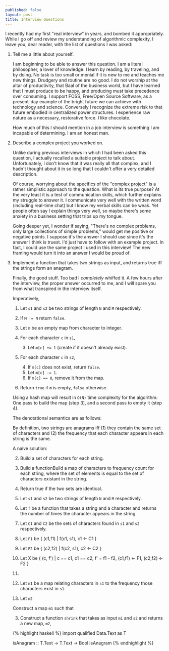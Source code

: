 ```yaml
---
published: false
layout: post
title: Interview Questions
---
```


I recently had my first "real interview" in years, and bombed it appropriately.
While I go off and review my understanding of algorithmic complexity, I leave
you, dear reader, with the list of questions I was asked:

1. Tell me a little about yourself.

    I am beginning to be able to answer this question. I am a literal
    philosopher, a lover of knowledge. I learn by reading, by traveling, and by
    doing. No task is too small or menial if it is new to me and teaches me new
    things. Drudgery and routine are no good. I do not worship at the altar of
    productivity, that Baal of the business world, but I have learned that I
    must produce to be happy, and producing must take precedence over consuming.
    I support FOSS, Free/Open Source Software, as a present-day example of the
    bright future we can achieve with technology and science. Conversely I
    recognize the extreme risk to that future embodied in centralized power
    structures. I experience raw nature as a necessary, restorative force. I
    like chocolate.

    How much of this I should mention in a job interview is something I am
    incapable of determining. I am an honest man.

1. Describe a complex project you worked on.

    Unlike during previous interviews in which I had been asked this question, I
    actually recalled a suitable project to talk about. Unfortunately, I don't know
    that it was really all that complex, and I hadn't thought about it in so long
    that I couldn't offer a very detailed description.

    Of course, worrying about the specifics of the "complex project" is a rather
    simplistic approach to the question. What is its true purpose? At the very
    least it is a test of communication skills, which further explains my
    struggle to answer it. I communicate very well with the written word
    (including real-time chat) but I know my verbal skills can be weak. Yet
    people often say I explain things very well, so maybe there's some anxiety
    in a business setting that trips up my tongue.

    Going deeper yet, I wonder if saying, "There's no complex problems, only
    large collections of simple problems," would get me positive or negative
    points. I suppose it's the answer I should use since it's the answer I think
    is truest. I'd just have to follow with an example project. In fact, I could
    use the same project I used in this interview! The new framing would turn it
    into an answer I would be proud of.

2. Implement a function that takes two strings as input, and returns true iff
   the strings form an anagram.

    Finally, the good stuff. Too bad I _completely_ whiffed it. A few hours
    after the interview, the proper answer occurred to me, and I will spare you
    from what transpired in the interview itself.

    Imperatively,

    1. Let `s1` and `s2` be two strings of length `N` and `M` respectively.
    1. If `M != N` return `false`.
    1. Let `m` be an empty map from character to integer.
    2. For each character `c` in `s1`,

        3. Let `m[c] += 1` (create if it doesn't already exist).
    4. For each character `c` in `s2`,

        4. If `m[c]` does not exist, return `false`.
        4. Let `m[c] -= 1`.
        4.  If `m[c] == 0`, remove it from the map.
    1. Return `true` if `m` is empty, `false` otherwise.

    Using a hash map will result in `O(N)` time complexity for the algorithm:
    One pass to build the map (step 3), and a second pass to empty it (step 4).

    The denotational semantics are as follows:

    By definition, two strings are anagrams iff (1) they contain the same set of
    characters and (2) the frequency that each character appears in each
    string is the same.

    A naive solution:

    2. Build a set of characters for each string.
    1. Build a functionBuild a map of characters to frequency count for each string,
       where the set of elements is equal to the set of characters
       existant in the string.
    2. Return true if the two sets are identical.

    1. Let `s1` and `s2` be two strings of length `N` and `M` respectively.
    2. Let `f` be a function that takes a string and a character and
       returns the number of times the character appears in the string.
    3. Let `C1` and `C2` be the sets of characters found in `s1` and `s2`
       respectively.
    4. Let `F1` be { (c1,f1) | f(c1, s1), c1 <- C1 }
    5. Let `F2` be { (c2,f2) | f(c2, s1), c2 <- C2 }
    6. Let X be { (c, f') | c == c1, c1 == c2, f' = f1 - f2, (c1,f1) <- F1, (c2,f2) <- F2 }
    7. 

    2. Let `m1` be a map relating characters in `s1` to the frequency
       those characters exist in `s1`.
    3. Let `m2` 

    Construct a map `m1` such that 

    3. Construct a function `shrink` that takes as input `m1` and `s2` and
       returns a new map, `m2`, 

    {% highlight haskell %}
    import qualified Data.Text as T

    isAnagram :: T.Text -> T.Text -> Bool
    isAnagram
    {% endhighlight %}
